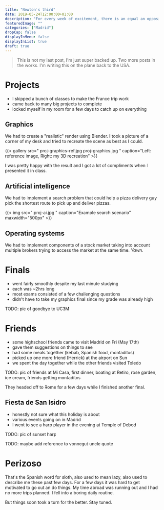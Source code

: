 ```yaml
---
title: "Newton's third"
date: 2019-05-24T12:00:00+01:00
description: "For every week of excitement, there is an equal an opposite week of recovery"
featuredImage: ""
categories: ["Madrid"]
dropCap: false
displayInMenu: false
displayInList: true
draft: true
---
```


> This is not my last post, I'm just super backed up. Two more posts in the works. I'm writing this on the plane back to the USA.

# Projects

* I skipped a bunch of classes to make the France trip work
* came back to many big projects to complete
* locked myself in my room for a few days to catch up on everything

## Graphics

We had to create a "realistic" render using Blender. I took a picture of a corner of my desk and tried to recreate the scene as best as I could.

{{< gallery src=" proj-graphics-ref.jpg proj-graphics.jpg " caption="Left: reference image, Right: my 3D recreation" >}}

I was pretty happy with the result and I got a lot of compliments when I presented it in class.

## Artificial intelligence

We had to implement a search problem that could help a pizza delivery guy pick the shortest route to pick up and deliver pizzas.

{{< img src=" proj-ai.jpg " caption="Example search scenario" maxwidth="500px" >}}


## Operating systems

We had to implement components of a stock market taking into account multiple brokers trying to access the market at the same time. *Yawn*.


# Finals

* went fairly smoothly despite my last minute studying
* each was ~2hrs long
* most exams consisted of a few challenging questions
* didn't have to take my graphics final since my grade was already high

TODO: pic of goodbye to UC3M

# Friends

* some highschool friends came to visit Madrid on Fri (May 17th)
* gave them suggestions on things to see
* had some meals together (kebab, Spanish food, montaditos)
* picked up one more friend (Herrick) at the airport on Sun
* we spent the day together while the other friends visited Toledo

TODO: pic of friends at Mi Casa, first dinner, boating at Retiro, rose garden, ice cream, friends getting montaditos

They headed off to Rome for a few days while I finished another final.

## Fiesta de San Isidro

* honestly not sure what this holiday is about
* various events going on in Madrid
* I went to see a harp player in the evening at Temple of Debod

TODO: pic of sunset harp

TODO: maybe add reference to vonnegut uncle quote

# Perizoso

That's the Spanish word for sloth, also used to mean lazy, also used to describe me these past few days. For a few days it was hard to get motivated to go out an do things. My time abroad was running out and I had no more trips planned. I fell into a boring daily routine.

But things soon took a turn for the better. Stay tuned.
